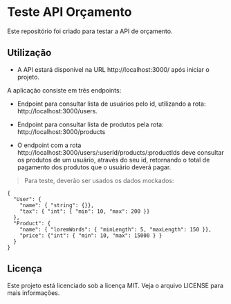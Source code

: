 # Teste API Orçamento

Este repositório foi criado para testar a API de orçamento.

## Utilização

- A API estará disponível na URL http://localhost:3000/ após iniciar o projeto.

A aplicação consiste em três endpoints:

- Endpoint para consultar lista de usuários pelo id, utilizando a rota: http://localhost:3000/users.

- Endpoint para consultar lista de produtos pela rota: http://localhost:3000/products

- O endpoint com a rota http://localhost:3000/users/:userId/products/:productIds deve consultar os produtos de um usuário, através do seu id, retornando o total de pagamento dos produtos que o usuário deverá pagar.

> Para teste, deverão ser usados os dados mockados:

```
{
  "User": {
    "name": { "string": {}},
    "tax": { "int": { "min": 10, "max": 200 }}
  },
  "Product": {
    "name": { "loremWords": { "minLength": 5, "maxLength": 150 }},
    "price": {"int": { "min": 10, "max": 15000 } }
  }
}
```

## Licença

Este projeto está licenciado sob a licença MIT. Veja o arquivo LICENSE para mais informações.